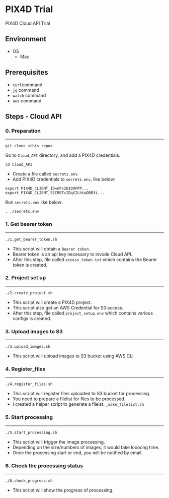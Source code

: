 # PIX4D Trial

PIX4D Cloud API Trial

## Environment

- OS
  - Mac

## Prerequisites

- `curl`command
- `jq` command
- `watch` command
- `aws` command

## Steps - Cloud API

### 0. Preparation

--- 

`git clone <this repo>`

Go to `Cloud_API` directory, and add a PIX4D credentials.

`cd Cloud_API`

- Create a file called `secrets.env`.
- Add PIX4D credentials to `secrets.env`, like below:

```
export PIX4D_CLIENT_ID=nPs2U1OOFPP...
export PIX4D_CLIENT_SECRET=IDqVILhtwDBR3i...
```

Run `secrets.env` like below:

`. ./secrets.env`

### 1. Get bearer token

--- 

`./1.get_bearer_token.sh`

- This script will obtain a `Bearer token`.
- Bearer token is an api key necessary to invode Cloud API.
- After this step, file called `access_token.txt` which contains the Bearer token is created. 

### 2. Project set up

--- 

`./2.create_project.sh`

- This script will create a PIX4D project.
- This script also get an AWS Credential for S3 access.
- After this step, file called `project_setup.env` which contains various configs is created.

### 3. Upload images to S3

--- 

`./3.upload_images.sh`

- This script will upload images to S3 bucket using AWS CLI

### 4. Register_files

--- 

`./4.register_files.sh`

- This script will register files uploaded to S3 bucket for processing.
- You need to prepare a filelist for files to be processed.
- I created a helper script to generate a fileist. `_make_filelist.sh`

### 5. Start processing

--- 

`./5.start_processing.sh`

- This script will trigger the image processing.
- Depending on the size/numbers of images, it would take loooong time.
- Once the processing start or end, you will be notified by email.

### 6. Check the processing status

--- 

`./6.check_progress.sh`

- This script will show the progress of processing.

